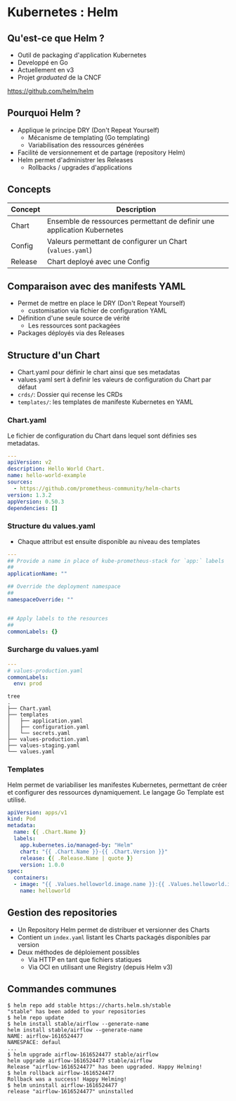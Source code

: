# Kubernetes : Helm

## Qu'est-ce que Helm ?

- Outil de packaging d'application Kubernetes
- Developpé en Go
- Actuellement en v3
- Projet *graduated* de la CNCF

<https://github.com/helm/helm>

## Pourquoi Helm ?

  - Applique le principe DRY (Don't Repeat Yourself)
    - Mécanisme de templating (Go templating)
    - Variabilisation des ressources générées
  - Facilité de versionnement et de partage (repository Helm)
  - Helm permet d'administrer les Releases
    - Rollbacks / upgrades d'applications

## Concepts

Concept | Description
--------|------------------------------------------------------------------------
Chart   | Ensemble de ressources permettant de definir une application Kubernetes
Config  | Valeurs permettant de configurer un Chart (`values.yaml`)
Release | Chart deployé avec une Config

## Comparaison avec des manifests YAML

  - Permet de mettre en place le DRY (Don't Repeat Yourself)
    - customisation via fichier de configuration YAML
  - Définition d'une seule source de vérité
    - Les ressources sont packagées
  - Packages déployés via des Releases


## Structure d'un Chart

- Chart.yaml pour définir le chart ainsi que ses metadatas
- values.yaml sert à definir les valeurs de configuration du Chart par défaut
- `crds/`: Dossier qui recense les CRDs
- `templates/`: les templates de manifeste Kubernetes en YAML

### Chart.yaml

Le fichier de configuration du Chart dans lequel sont définies
ses metadatas.

```yaml
---
apiVersion: v2
description: Hello World Chart.
name: hello-world-example
sources:
  - https://github.com/prometheus-community/helm-charts
version: 1.3.2
appVersion: 0.50.3
dependencies: []
```

### Structure du values.yaml

- Chaque attribut est ensuite disponible au niveau des templates

```yaml
---
## Provide a name in place of kube-prometheus-stack for `app:` labels
##
applicationName: ""

## Override the deployment namespace
##
namespaceOverride: ""


## Apply labels to the resources
##
commonLabels: {}
```

### Surcharge du values.yaml

```yaml
---
# values-production.yaml
commonLabels:
  env: prod
```

```console
tree
.
├── Chart.yaml
├── templates
│   ├── application.yaml
│   ├── configuration.yaml
│   └── secrets.yaml
├── values-production.yaml
├── values-staging.yaml
└── values.yaml
```

### Templates

Helm permet de variabiliser les manifestes Kubernetes,
permettant de créer et configurer des ressources dynamiquement.
Le langage Go Template est utilisé.

```yaml
apiVersion: apps/v1
kind: Pod
metadata:
  name: {{ .Chart.Name }}
  labels:
    app.kubernetes.io/managed-by: "Helm"
    chart: "{{ .Chart.Name }}-{{ .Chart.Version }}"
    release: {{ .Release.Name | quote }}
    version: 1.0.0
spec:
  containers:
  - image: "{{ .Values.helloworld.image.name }}:{{ .Values.helloworld.image.tag }}"
    name: helloworld
```

## Gestion des repositories

  - Un Repository Helm permet de distribuer et versionner des Charts
  - Contient un `index.yaml` listant les Charts packagés disponibles par version
  - Deux méthodes de déploiement possibles
    - Via HTTP en tant que fichiers statiques
    - Via OCI en utilisant une Registry (depuis Helm v3)

## Commandes communes

```console
$ helm repo add stable https://charts.helm.sh/stable
"stable" has been added to your repositories
$ helm repo update
$ helm install stable/airflow --generate-name
helm install stable/airflow --generate-name
NAME: airflow-1616524477
NAMESPACE: defaul
...
$ helm upgrade airflow-1616524477 stable/airflow
helm upgrade airflow-1616524477 stable/airflow
Release "airflow-1616524477" has been upgraded. Happy Helming!
$ helm rollback airflow-1616524477
Rollback was a success! Happy Helming!
$ helm uninstall airflow-1616524477
release "airflow-1616524477" uninstalled
```

